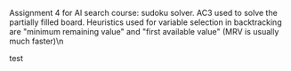 Assignment 4 for AI search course: sudoku solver.
AC3 used to solve the partially filled board. Heuristics used for variable selection in backtracking are "minimum remaining value" and "first available value" (MRV is usually much faster)\n

test
